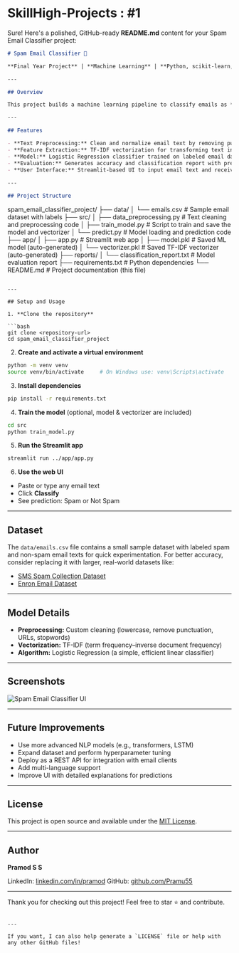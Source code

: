 # SkillHigh-Projects : #1

Sure! Here's a polished, GitHub-ready **README.md** content for your Spam Email Classifier project:

```markdown
# Spam Email Classifier 📧

**Final Year Project** | **Machine Learning** | **Python, scikit-learn, Streamlit**

---

## Overview

This project builds a machine learning pipeline to classify emails as **Spam** or **Not Spam**. It covers all key stages including data preprocessing, feature extraction using TF-IDF, model training with Logistic Regression, evaluation, and an interactive web app using Streamlit.

---

## Features

- **Text Preprocessing:** Clean and normalize email text by removing punctuation, URLs, and stopwords.
- **Feature Extraction:** TF-IDF vectorization for transforming text into numerical features.
- **Model:** Logistic Regression classifier trained on labeled email data.
- **Evaluation:** Generates accuracy and classification report with precision, recall, and F1-score.
- **User Interface:** Streamlit-based UI to input email text and receive real-time spam predictions.
  
---

## Project Structure

```

spam\_email\_classifier\_project/
├── data/
│   └── emails.csv               # Sample email dataset with labels
├── src/
│   ├── data\_preprocessing.py   # Text cleaning and preprocessing code
│   ├── train\_model.py          # Script to train and save the model and vectorizer
│   └── predict.py              # Model loading and prediction code
├── app/
│   ├── app.py                  # Streamlit web app
│   ├── model.pkl               # Saved ML model (auto-generated)
│   └── vectorizer.pkl          # Saved TF-IDF vectorizer (auto-generated)
├── reports/
│   └── classification\_report.txt # Model evaluation report
├── requirements.txt            # Python dependencies
└── README.md                   # Project documentation (this file)

````

---

## Setup and Usage

1. **Clone the repository**

```bash
git clone <repository-url>
cd spam_email_classifier_project
````

2. **Create and activate a virtual environment**

```bash
python -m venv venv
source venv/bin/activate     # On Windows use: venv\Scripts\activate
```

3. **Install dependencies**

```bash
pip install -r requirements.txt
```

4. **Train the model** (optional, model & vectorizer are included)

```bash
cd src
python train_model.py
```

5. **Run the Streamlit app**

```bash
streamlit run ../app/app.py
```

6. **Use the web UI**

* Paste or type any email text
* Click **Classify**
* See prediction: Spam or Not Spam

---

## Dataset

The `data/emails.csv` file contains a small sample dataset with labeled spam and non-spam email texts for quick experimentation. For better accuracy, consider replacing it with larger, real-world datasets like:

* [SMS Spam Collection Dataset](https://archive.ics.uci.edu/ml/datasets/sms+spam+collection)
* [Enron Email Dataset](https://www.cs.cmu.edu/~enron/)

---

## Model Details

* **Preprocessing:** Custom cleaning (lowercase, remove punctuation, URLs, stopwords)
* **Vectorization:** TF-IDF (term frequency–inverse document frequency)
* **Algorithm:** Logistic Regression (a simple, efficient linear classifier)

---

## Screenshots

![Spam Email Classifier UI](https://dummyimage.com/800x450/121212/ffffff\&text=Spam+Email+Classifier+Demo)

---

## Future Improvements

* Use more advanced NLP models (e.g., transformers, LSTM)
* Expand dataset and perform hyperparameter tuning
* Deploy as a REST API for integration with email clients
* Add multi-language support
* Improve UI with detailed explanations for predictions

---

## License

This project is open source and available under the [MIT License](LICENSE).

---

## Author

**Pramod S S**

LinkedIn: [linkedin.com/in/pramod](https://linkedin.com/in/pramod)
GitHub: [github.com/Pramu55](https://github.com/Pramu55)

---

Thank you for checking out this project! Feel free to star ⭐ and contribute.

```

---

If you want, I can also help generate a `LICENSE` file or help with any other GitHub files!
```
